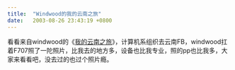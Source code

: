 ```yaml
---
title:  "Windwood的我的云南之旅"
date:   2003-08-26 23:43:19 +0800
---
```


看看来自windwood的《[我的云南之旅](http://windwood.xmu.edu.cn/archives/000003.html)》，计算机系组织去云南FB，windwood扛着F707照了一陀照片，比我去的地方多，设备也比我专业，照的pp也比我多，大家来看看吧，没去过的也过个照片瘾。  

